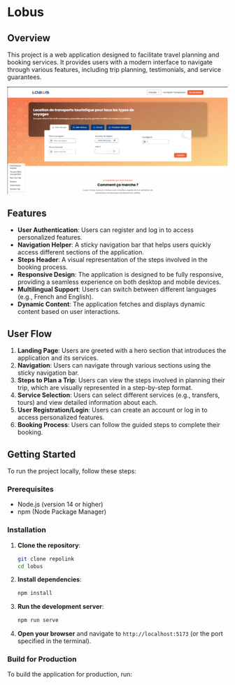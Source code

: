 # Lobus

## Overview

This project is a web application designed to facilitate travel planning and booking services. It provides users with a modern interface to navigate through various features, including trip planning, testimonials, and service guarantees.

![Project Overview](./image.png)

## Features

- **User Authentication**: Users can register and log in to access personalized features.
- **Navigation Helper**: A sticky navigation bar that helps users quickly access different sections of the application.
- **Steps Header**: A visual representation of the steps involved in the booking process.
- **Responsive Design**: The application is designed to be fully responsive, providing a seamless experience on both desktop and mobile devices.
- **Multilingual Support**: Users can switch between different languages (e.g., French and English).
- **Dynamic Content**: The application fetches and displays dynamic content based on user interactions.

## User Flow

1. **Landing Page**: Users are greeted with a hero section that introduces the application and its services.
2. **Navigation**: Users can navigate through various sections using the sticky navigation bar.
3. **Steps to Plan a Trip**: Users can view the steps involved in planning their trip, which are visually represented in a step-by-step format.
4. **Service Selection**: Users can select different services (e.g., transfers, tours) and view detailed information about each.
5. **User Registration/Login**: Users can create an account or log in to access personalized features.
6. **Booking Process**: Users can follow the guided steps to complete their booking.

## Getting Started

To run the project locally, follow these steps:

### Prerequisites

- Node.js (version 14 or higher)
- npm (Node Package Manager)

### Installation

1. **Clone the repository**:
   ```bash
   git clone repolink
   cd lobus
   ```

2. **Install dependencies**:
   ```bash
   npm install
   ```

3. **Run the development server**:
   ```bash
   npm run serve
   ```

4. **Open your browser** and navigate to `http://localhost:5173` (or the port specified in the terminal).

### Build for Production

To build the application for production, run:
